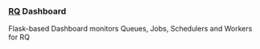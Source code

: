 ### [RQ](https://python-rq.org) Dashboard

Flask-based Dashboard monitors Queues, Jobs, Schedulers and Workers for RQ 
